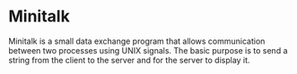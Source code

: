 # Minitalk
Minitalk is a small data exchange program that allows communication between two processes using UNIX signals. The basic purpose is to send a string from the client to the server and for the server to display it.
